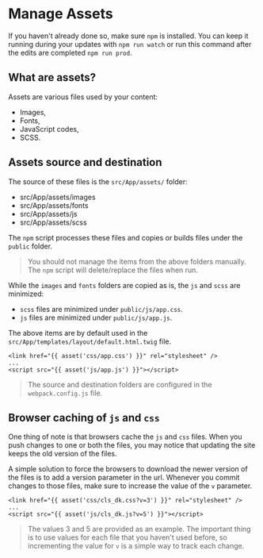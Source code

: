 # Manage Assets

If you haven't already done so, make sure `npm` is installed.
You can keep it running during your updates with `npm run watch` or run this command after the edits are completed `npm run prod`.

## What are assets?

Assets are various files used by your content:

- Images,
- Fonts,
- JavaScript codes,
- SCSS.

## Assets source and destination

The source of these files is the `src/App/assets/` folder:

- src/App/assets/images
- src/App/assets/fonts
- src/App/assets/js
- src/App/assets/scss

The `npm` script processes these files and copies or builds files under the `public` folder.

> You should not manage the items from the above folders manually.
> The `npm` script will delete/replace the files when run.

While the `images` and `fonts` folders are copied as is, the `js` and `scss` are minimized:

- `scss` files are minimized under `public/js/app.css`.
- `js` files are minimized under `public/js/app.js`.

The above items are by default used in the `src/App/templates/layout/default.html.twig` file.

```twig
<link href="{{ asset('css/app.css') }}" rel="stylesheet" />
...
<script src="{{ asset('js/app.js') }}"></script>
```

> The source and destination folders are configured in the `webpack.config.js` file.

## Browser caching of `js` and `css`

One thing of note is that browsers cache the `js` and `css` files.
When you push changes to one or both the files, you may notice that updating the site keeps the old version of the files.

A simple solution to force the browsers to download the newer version of the files is to add a version parameter in the url.
Whenever you commit changes to those files, make sure to increase the value of the `v` parameter.

```twig
<link href="{{ asset('css/cls_dk.css?v=3') }}" rel="stylesheet" />
...
<script src="{{ asset('js/cls_dk.js?v=5') }}"></script>
```
> The values 3 and 5 are provided as an example.
> The important thing is to use values for each file that you haven't used before, so incrementing the value for `v` is a simple way to track each change.
